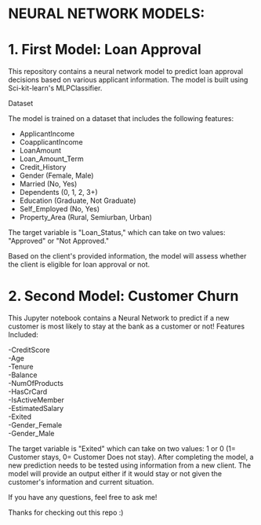 
# NEURAL NETWORK MODELS:

# 1. First Model: Loan Approval

This repository contains a neural network model to predict loan approval decisions based on various applicant information. The model is built using Sci-kit-learn's MLPClassifier.

Dataset

The model is trained on a dataset that includes the following features:

- ApplicantIncome
- CoapplicantIncome
- LoanAmount
- Loan_Amount_Term
- Credit_History
- Gender (Female, Male)
- Married (No, Yes)
- Dependents (0, 1, 2, 3+)
- Education (Graduate, Not Graduate)
- Self_Employed (No, Yes)
- Property_Area (Rural, Semiurban, Urban)

The target variable is "Loan_Status," which can take on two values: "Approved" or "Not Approved."

Based on the client's provided information, the model will assess whether the client is eligible for loan approval or not.


# 2. Second Model: Customer Churn

This Jupyter notebook contains a Neural Network to predict if a new customer is most likely to stay at the bank as a customer or not! Features Included:

-CreditScore        
-Age                
-Tenure             
-Balance            
-NumOfProducts      
-HasCrCard          
-IsActiveMember     
-EstimatedSalary    
-Exited             
-Gender_Female      
-Gender_Male 

The target variable is "Exited" which can take on two values: 1 or 0 (1= Customer stays, 0= Customer Does not stay). After completing the model, a new prediction needs to be tested using information from a new client. The model will provide an output either if it would stay or not given the customer's information and current situation.


If you have any questions, feel free to ask me! 

Thanks for checking out this repo :) 


